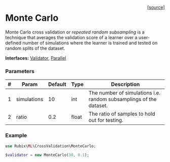 <span style="float:right;"><a href="https://github.com/RubixML/RubixML/blob/master/src/CrossValidation/MonteCarlo.php">[source]</a></span>

# Monte Carlo
 Monte Carlo cross validation or *repeated random subsampling* is a technique that averages the validation score of a learner over a user-defined number of simulations where the learner is trained and tested on random splits of the dataset.

**Interfaces:** [Validator](api.md#validator), [Parallel](#parallel)

### Parameters
| # | Param | Default | Type | Description |
|---|---|---|---|---|
| 1 | simulations | 10 | int | The number of simulations i.e. random subsamplings of the dataset. |
| 2 | ratio | 0.2 | float | The ratio of samples to hold out for testing. |

### Example
```php
use Rubix\ML\CrossValidation\MonteCarlo;

$validator = new MonteCarlo(30, 0.1);
```